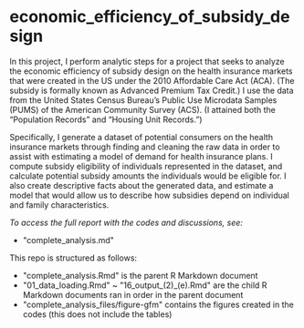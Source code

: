 # economic_efficiency_of_subsidy_design

In this project, I perform analytic steps for a project that seeks to analyze the economic efficiency of subsidy design on the health insurance markets that were created in the US under the 2010 Affordable Care Act (ACA). (The subsidy is formally known as Advanced Premium Tax Credit.) I use the data from the United States Census Bureau’s Public Use Microdata Samples (PUMS) of the American Community Survey (ACS). (I attained both the “Population Records” and “Housing Unit Records.”)

Specifically, I generate a dataset of potential consumers on the health insurance markets through finding and cleaning the raw data in order to assist with estimating a model of demand for health insurance plans. I compute subsidy eligibility of individuals represented in the dataset, and calculate potential subsidy amounts the individuals would be eligible for. I also create descriptive facts about the generated data, and estimate a model that would allow us to describe how subsidies depend on individual and family characteristics.

_To access the full report with the codes and discussions, see:_
* "complete_analysis.md"

This repo is structured as follows:
* "complete_analysis.Rmd" is the parent R Markdown document
* "01_data_loading.Rmd" ~ "16_output_(2)_(e).Rmd" are the child R Markdown documents ran in order in the parent document
* "complete_analysis_files/figure-gfm" contains the figures created in the codes (this does not include the tables)
